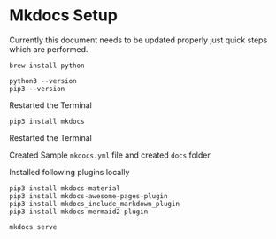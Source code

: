 # Mkdocs Setup

Currently this document needs to be updated properly just quick steps which are performed.


```
brew install python
```

```
python3 --version
pip3 --version
```
Restarted the Terminal

```
pip3 install mkdocs
```
Restarted the Terminal

Created Sample `mkdocs.yml` file and created `docs` folder


Installed following plugins locally

```
pip3 install mkdocs-material
pip3 install mkdocs-awesome-pages-plugin
pip3 install mkdocs_include_markdown_plugin
pip3 install mkdocs-mermaid2-plugin
```


```
mkdocs serve
```